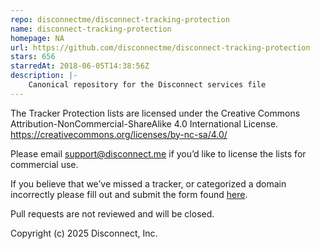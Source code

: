 ```yaml
---
repo: disconnectme/disconnect-tracking-protection
name: disconnect-tracking-protection
homepage: NA
url: https://github.com/disconnectme/disconnect-tracking-protection
stars: 656
starredAt: 2018-06-05T14:38:56Z
description: |-
    Canonical repository for the Disconnect services file
---
```


The Tracker Protection lists are licensed under the Creative Commons Attribution-NonCommercial-ShareAlike 4.0 International License. https://creativecommons.org/licenses/by-nc-sa/4.0/ 

Please email support@disconnect.me if you’d like to license the lists for commercial use. 

If you believe that we’ve missed a tracker, or categorized a domain incorrectly please fill out and submit the form found [here](https://disconnect.me/appeals_submissions).

Pull requests are not reviewed and will be closed.

Copyright (c) 2025 Disconnect, Inc.

